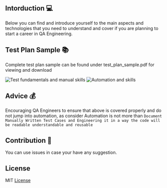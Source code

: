 ## Intorduction :computer:
Below you can find and introduce yourself to the main aspects and technologies that you need to understand and cover if you are planning to start a career in QA Engineering.

## Test Plan Sample :books:
Complete test plan sample can be found under test_plan_sample.pdf for viewing and download 

![Test fundamentals and manual skills](https://i.imgur.com/nvuXhUV.png)
![Automation and skills](https://i.imgur.com/1gpOhad.png)


## Advice :moneybag:
Encouraging QA Engineers to ensure that above is covered properly and do not jump into automation, as consider Automation is not more than `Document Manually Written Test Cases and Engineering it in a way the code will be readable understandable and reusable`



## Contribution :raised_hands:
You can use issues in case your have any suggestion.


## License
MIT [License](LICENSE)




